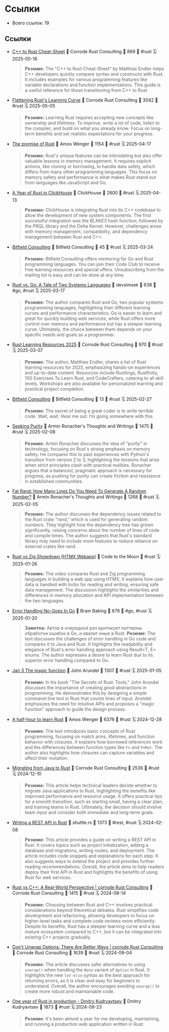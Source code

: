 # Ссылки

- Всего ссылок: 19

## Ссылки

- [C++ to Rust Cheat-Sheet](https://corrode.dev/learn/migration-guides/cpp-to-rust/) 👤 Corrode Rust Consulting 💬 869 🔖 #rust 🗓️ 2025-05-18
    > **Резюме:** The "C++ to Rust Cheat-Sheet" by Matthias Endler helps C++ developers quickly compare syntax and constructs with Rust. It includes examples for various programming features like variable declarations and function implementations. This guide is a useful reference for those transitioning from C++ to Rust.
- [Flattening Rust's Learning Curve](https://corrode.dev/blog/flattening-rusts-learning-curve/) 👤 Corrode Rust Consulting 💬 3042 🔖 #rust 🗓️ 2025-05-05
    > **Резюме:** Learning Rust requires accepting new concepts like ownership and lifetimes. To improve, write a lot of code, listen to the compiler, and build on what you already know. Focus on long-term benefits and set realistic expectations for your progress.
- [The promise of Rust](https://fasterthanli.me/articles/the-promise-of-rust) 👤 Amos Wenger 💬 1154 🔖 #rust 🗓️ 2025-04-17
    > **Резюме:** Rust's unique features can be intimidating but also offer valuable lessons in memory management. It requires explicit actions, like cloning or borrowing, to handle data safely, which differs from many other programming languages. This focus on memory safety and performance is what makes Rust stand out from languages like JavaScript and Go.
- [A Year of Rust in ClickHouse](https://clickhouse.com/blog/rust) 👤 ClickHouse 💬 2800 🔖 #rust 🗓️ 2025-04-13
    > **Резюме:** ClickHouse is integrating Rust into its C++ codebase to allow the development of new system components. The first successful integration was the BLAKE3 hash function, followed by the PRQL library and the Delta Kernel. However, challenges arose with memory management, compatibility, and dependency management between Rust and C++.
- [Bitfield Consulting](https://bitfieldconsulting.com/posts/things-fall-apart) 👤 Bitfield Consulting 💬 45 🔖 #rust 🗓️ 2025-03-24
    > **Резюме:** Bitfield Consulting offers mentoring for Go and Rust programming languages. You can join their Code Club to receive free learning resources and special offers. Unsubscribing from the mailing list is easy and can be done at any time.
- [Rust vs. Go: A Tale of Two Systems Languages](https://smsk.dev/2025/03/16/rust-vs-go-a-tale-of-two-systems-languages/) 👤 devsimsek 💬 638 🔖 #go, #rust 🗓️ 2025-03-17
    > **Резюме:** The author compares Rust and Go, two popular systems programming languages, highlighting their different learning curves and performance characteristics. Go is easier to learn and great for quickly building web services, while Rust offers more control over memory and performance but has a steeper learning curve. Ultimately, the choice between them depends on your specific needs and goals as a programmer.
- [Rust Learning Resources 2025](https://corrode.dev/blog/rust-learning-resources-2025/) 👤 Corrode Rust Consulting 💬 970 🔖 #rust 🗓️ 2025-03-07
    > **Резюме:** The author, Matthias Endler, shares a list of Rust learning resources for 2025, emphasizing hands-on experiences and up-to-date content. Resources include Rustlings, Rustfinity, 100 Exercises To Learn Rust, and CodeCrafters, catering to all skill levels. Workshops are also available for personalized learning and practical project completion.
- [Bitfield Consulting](https://bitfieldconsulting.com/posts/writing-terrible-code) 👤 Bitfield Consulting 💬 13 🔖 #rust 🗓️ 2025-02-27
    > **Резюме:** The secret of being a great coder is to write terrible code. Wait, wait. Hear me out: I’m going somewhere with this.
- [Seeking Purity](http://lucumr.pocoo.org/2025/2/8/seeking-purity) 👤 Armin Ronacher's Thoughts and Writings 💬 1475 🔖 #rust 🗓️ 2025-02-08
    > **Резюме:** Armin Ronacher discusses the idea of "purity" in technology, focusing on Rust's strong emphasis on memory safety. He compares this to past experiences with Python's transition from version 2 to 3, highlighting the tensions that arise when strict principles clash with practical realities. Ronacher argues that a balanced, pragmatic approach is necessary for progress, as pushing for purity can create friction and resistance in established communities.
- [Fat Rand: How Many Lines Do You Need To Generate A Random Number?](http://lucumr.pocoo.org/2025/2/4/fat-rand) 👤 Armin Ronacher's Thoughts and Writings 💬 1268 🔖 #rust 🗓️ 2025-02-05
    > **Резюме:** The author discusses the dependency issues related to the Rust crate "rand," which is used for generating random numbers. They highlight how the dependency tree has grown significantly, raising concerns about the number of lines of code and compile times. The author suggests that Rust's standard library may need to include more features to reduce reliance on external crates like rand.
- [Rust vs Zig Showdown (HTMX Webapp)](https://www.youtube.com/watch?v=hWaaG9sN_Z8) 👤 Code to the Moon 🔖 #rust 🗓️ 2025-01-26
    > **Резюме:** The video compares Rust and Zig programming languages in building a web app using HTMX. It explains how user data is handled with locks for reading and writing, ensuring safe data management. The discussion highlights the similarities and differences in memory allocation and API implementation between the two languages.
- [Error Handling No-Goes In Go](https://brainbaking.com/post/2024/03/error-handling-no-goes-in-go/) 👤 Brain Baking 💬 878 🔖 #go, #rust 🗓️ 2025-01-20
    > **Заметка:** Автор в очередной раз критикует паттерны обработки ошибок в Go, и хвалит оные в Rust.
    > **Резюме:** The text discusses the challenges of error handling in Go code and compares it to Java and Rust. It highlights the readability and elegance of Rust's error handling approach using Result<T, E> enums. The author expresses a desire to learn Rust due to its superior error handling compared to Go.
- [Jan 3 The magic function](https://bitfieldconsulting.com/posts/magic-function) 👤 John Arundel 💬 1307 🔖 #rust 🗓️ 2025-01-05
    > **Резюме:** In his book "The Secrets of Rust: Tools," John Arundel discusses the importance of creating good abstractions in programming. He demonstrates this by designing a simple command-line tool in Rust that counts lines of input. Arundel emphasizes the need for intuitive APIs and proposes a "magic function" approach to guide the design process.
- [A half-hour to learn Rust](https://fasterthanli.me/articles/a-half-hour-to-learn-rust) 👤 Amos Wenger 💬 6376 🔖 #rust 🗓️ 2024-12-28
    > **Резюме:** The text introduces basic concepts of Rust programming, focusing on match arms, lifetimes, and function behavior with closures. It explains how borrowed references work and the differences between function types like `Fn` and `FnMut`. The author also highlights how closures can capture variables and affect their mutation.
- [Migrating from Java to Rust](https://corrode.dev/migration-guides/java-to-rust/) 👤 Corrode Rust Consulting 💬 2536 🔖 #rust 🗓️ 2024-12-10
    > **Резюме:** This article helps technical leaders decide whether to migrate Java applications to Rust, highlighting the benefits like improved performance and resource usage. It offers practical tips for a smooth transition, such as starting small, having a clear plan, and training teams in Rust. Ultimately, the decision should involve team input and consider both immediate and long-term goals.
- [Writing a REST API in Rust](https://www.shuttle.rs/blog/2024/01/31/write-a-rest-api-rust) 👤 shuttle.rs 💬 1373 🔖 #rest, #rust 🗓️ 2024-02-08
    > **Резюме:** This article provides a guide on writing a REST API in Rust. It covers topics such as project initialization, adding a database and migrations, writing routes, and deployment. The article includes code snippets and explanations for each step. It also suggests ways to extend the project and provides further reading recommendations. Overall, the article aims to help readers deploy their first API in Rust and highlights the benefits of using Rust for web services.
- [Rust vs C++: A Real-World Perspective | corrode Rust Consulting](https://corrode.dev/blog/cpp-rust-interop/) 👤 Corrode Rust Consulting 💬 1415 🔖 #rust 🗓️ 2024-08-14
    > **Резюме:** Choosing between Rust and C++ involves practical considerations beyond theoretical debates. Rust simplifies code development and refactoring, allowing developers to focus on higher-level tasks and complete code reviews more efficiently. Despite its benefits, Rust has a steeper learning curve and a less mature ecosystem compared to C++, but it can be integrated into existing C++ projects gradually.
- [Don't Unwrap Options: There Are Better Ways | corrode Rust Consulting](https://corrode.dev/blog/rust-option-handling-best-practices/) 👤 Corrode Rust Consulting 💬 1639 🔖 #rust 🗓️ 2024-09-04
    > **Резюме:** The article discusses safer alternatives to using `unwrap()` when handling the `None` variant of `Option` in Rust. It highlights the new `let-else` syntax as the best approach for returning errors, as it is clear and easy for beginners to understand. Overall, the author encourages avoiding `unwrap()` to create more robust and maintainable code.
- [One year of Rust in production - Dmitry Kudryavtsev](https://yieldcode.blog/post/one-year-of-rust-in-production/) 👤 Dmitry Kudryavtsev 💬 1873 🔖 #rust 🗓️ 2024-09-23
    > **Резюме:** It's been almost a year for me developing, maintaining, and running a production web application written in Rust.
